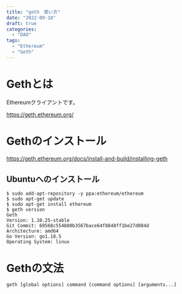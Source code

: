```yaml
---
title: "geth　使い方"
date: "2022-09-18"
draft: true
categories:
  - "DAO"
tags:
  - "Ethereum"
  - "Geth"
---
```



# Gethとは

Ethereumクライアントです。

https://geth.ethereum.org/


# Gethのインストール

https://geth.ethereum.org/docs/install-and-build/installing-geth



## Ubuntuへのインストール

```
$ sudo add-apt-repository -y ppa:ethereum/ethereum
$ sudo apt-get update
$ sudo apt-get install ethereum
$ geth version
Geth
Version: 1.10.25-stable
Git Commit: 69568c554880b3567bace64f8848ff1be27d084d
Architecture: amd64
Go Version: go1.18.5
Operating System: linux

```

# Gethの文法

```
geth [global options] command [command options] [arguments...]
```
